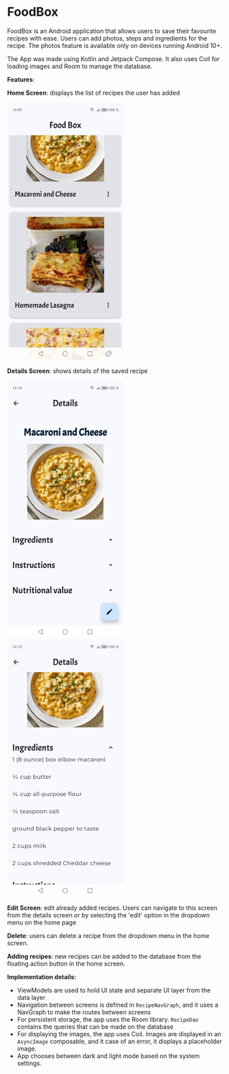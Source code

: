 # FoodBox

FoodBox is an Android application that allows users to save their favourite recipes with ease. Users
can add photos, steps and ingredients for the recipe.
The photos feature is available only on devices running Android 10+.

The App was made using Kotlin and Jetpack Compose. It also uses Coil for loading images and Room to
manage the database.

**Features**:

**Home Screen**: displays the list of recipes the user has added
<div>
    <img src="./pics/home_screen.jpg" alt="Home Screen">
</div>

**Details Screen**: shows details of the saved recipe
<div>
    <img src="./pics/details_screen_light.jpg" alt="Details Screen">
    <img src="./pics/details_screen_expanded.jpg" alt="Details Screen">
</div>

**Edit Screen**: edit already added recipes. Users can navigate to this screen from the details
screen
or by selecting the 'edit' option in the dropdown menu on the home page

**Delete**: users can delete a recipe from the dropdown menu in the home screen.

**Adding recipes**: new recipes can be added to the database from the floating action button in the
home screen.

**Implementation details:**

- ViewModels are used to hold UI state and separate UI layer from the data layer
- Navigation between screens is defined in `RecipeNavGraph`, and it uses a NavGraph to make the
  routes between screens
- For persistent storage, the app uses the Room library. `RecipeDao` contains the queries that can
  be made on the database
- For displaying the images, the app uses Coil. Images are displayed in an `AsyncImage` composable,
  and it case of an error, it displays a placeholder image.
- App chooses between dark and light mode based on the system settings.


